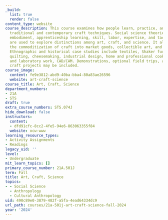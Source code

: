 ```yaml
---
_build:
  list: true
  render: false
content_type: website
course_description: This course examines how people learn, practice, and evaluate
  traditional and contemporary craft techniques. Social science theories of design,
  embodiment, apprenticeship learning, skill, labor, expertise, and tacit knowledge
  are used to explore distinctions among art, craft, and science. It also discusses
  the commoditization of craft into market goods, collectible art, and tourism industries.
  Ethnographic and historical case studies include textiles, Shaker furniture, glassblowing,
  quilting, cheesemaking, industrial design, home and professional cooking, factory
  and laboratory work, CAD/CAM. Demonstrations, optional field trips, and/or hands-on
  craft projects may be included.
course_image:
  content: fe9e3812-abd9-40ba-bba4-80a83ae26596
  website: art-craft-science
course_title: Art, Craft, Science
department_numbers:
- 21A
- STS
draft: true
extra_course_numbers: STS.074J
hide_download: false
instructors:
  content:
  - dfd91cfc-8cc2-4fe5-94e6-863063355f84
  website: ocw-www
learning_resource_types:
- Activity Assignments
- Readings
legacy_uid: ''
level:
- Undergraduate
mit_learn_topics: []
primary_course_number: 21A.501J
term: Fall
title: Art, Craft, Science
topics:
- - Social Science
  - Anthropology
  - Cultural Anthropology
uid: 490c89e0-3879-482f-a5fa-4ead64334dc9
url_path: courses/21a-501j-art-craft-science-fall-2024
year: '2024'
---
```

